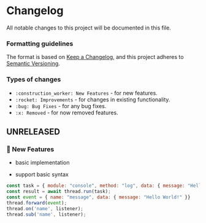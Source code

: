 # Changelog
All notable changes to this project will be documented in this file.

### Formatting guidelines 
The format is based on [Keep a Changelog](https://keepachangelog.com/en/1.0.0/),
and this project adheres to [Semantic Versioning](https://semver.org/spec/v2.0.0.html).

### Types of changes
* `:construction_worker: New Features` - for new features.
* `:rocket: Improvements` - for changes in existing functionality.
* `:bug: Bug Fixes` - for any bug fixes.
* `:x: Removed` - for now removed features.

## UNRELEASED

### :construction_worker: New Features

* basic implementation
 
* support basic syntax 

```javascript
const task = { module: "console", method: "log", data: { message: "Hello World!" }}
const result = await thread.run(task);
const event = { name: "message", data: { message: "Hello World!" }}
thread.forward(event);
thread.on('name', listener);
thread.sub('name', listener);
```


